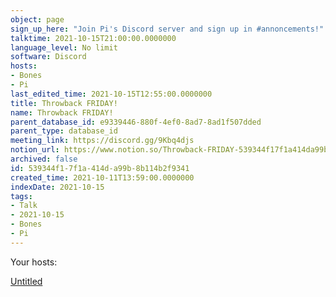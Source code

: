 ```yaml
---
object: page
sign_up_here: "Join Pi's Discord server and sign up in #annoncements!"
talktime: 2021-10-15T21:00:00.0000000
language_level: No limit
software: Discord
hosts:
- Bones
- Pi
last_edited_time: 2021-10-15T12:55:00.0000000
title: Throwback FRIDAY!
name: Throwback FRIDAY!
parent_database_id: e9339446-880f-4ef0-8ad7-8ad1f507dded
parent_type: database_id
meeting_link: https://discord.gg/9Kbq4djs
notion_url: https://www.notion.so/Throwback-FRIDAY-539344f17f1a414da99b8b114b2f9341
archived: false
id: 539344f1-7f1a-414d-a99b-8b114b2f9341
created_time: 2021-10-11T13:59:00.0000000
indexDate: 2021-10-15
tags:
- Talk
- 2021-10-15
- Bones
- Pi
---
```




Your hosts:

[Untitled](https://www.notion.so/482e61b02b9c4456b2b4fe86bb7544c6)   





